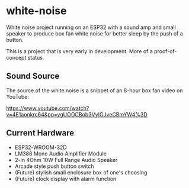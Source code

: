 # white-noise
White noise project running on an ESP32 with a sound amp and small speaker to produce box fan white noise for better sleep by the push of a button.

This is a project that is very early in development. More of a proof-of-concept status.
## Sound Source
The source of the white noise is a snippet of an 8-hour box fan video on YouTube:

https://www.youtube.com/watch?v=4E1aonkrc64&pp=ygUOOCBob3VyIGJveCBmYW4%3D
## Current Hardware
* ESP32-WROOM-32D
* LM386 Mono Audio Amplifier Module
* 2-in 4Ohm 10W Full Range Audio Speaker
* Arcade style push button switch
* (Future) stylish small enclosure box of one's choosing
* (Future) clock display with alarm function
